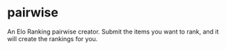 # pairwise
An Elo Ranking pairwise creator. Submit the items you want to rank, and it will create the rankings for you.
